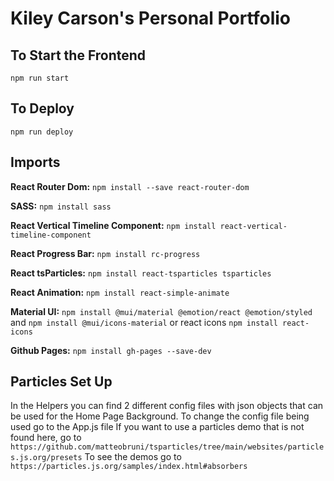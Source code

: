 # Kiley Carson's Personal Portfolio

## To Start the Frontend
```
npm run start
```

## To Deploy
```
npm run deploy
```

## Imports 

**React Router Dom:** 
`npm install --save react-router-dom`

**SASS:** 
`npm install sass`

**React Vertical Timeline Component:** 
`npm install react-vertical-timeline-component`

**React Progress Bar:** 
`npm install rc-progress`

**React tsParticles:** 
`npm install react-tsparticles tsparticles`

**React Animation:** 
`npm install react-simple-animate`

**Material UI:**
`npm install @mui/material @emotion/react @emotion/styled` and `npm install @mui/icons-material`
or react icons
`npm install react-icons`

**Github Pages:** 
`npm install gh-pages --save-dev`

## Particles Set Up 

In the Helpers you can find 2 different config files with json objects that can be used for the Home Page Background.
To change the config file being used go to the App.js file 
If you want to use a particles demo that is not found here, go to 
`https://github.com/matteobruni/tsparticles/tree/main/websites/particles.js.org/presets`
To see the demos go to 
`https://particles.js.org/samples/index.html#absorbers`

